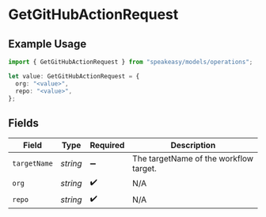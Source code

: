 # GetGitHubActionRequest

## Example Usage

```typescript
import { GetGitHubActionRequest } from "speakeasy/models/operations";

let value: GetGitHubActionRequest = {
  org: "<value>",
  repo: "<value>",
};
```

## Fields

| Field                                  | Type                                   | Required                               | Description                            |
| -------------------------------------- | -------------------------------------- | -------------------------------------- | -------------------------------------- |
| `targetName`                           | *string*                               | :heavy_minus_sign:                     | The targetName of the workflow target. |
| `org`                                  | *string*                               | :heavy_check_mark:                     | N/A                                    |
| `repo`                                 | *string*                               | :heavy_check_mark:                     | N/A                                    |